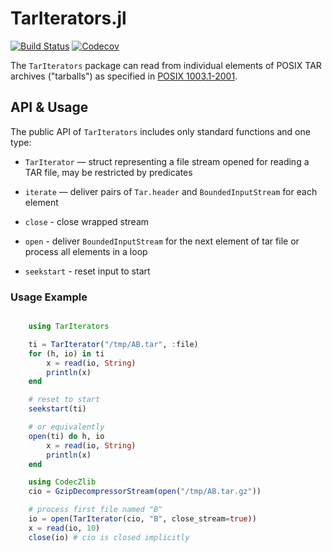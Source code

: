 # TarIterators.jl

[![Build Status](https://travis-ci.org/KlausC/TarIterators.jl.svg?branch=master)](https://travis-ci.org/KlausC/TarIterators.jl)
[![Codecov](https://codecov.io/gh/KlausC/TarIterators.jl/branch/master/graph/badge.svg)](https://codecov.io/gh/KlausC/TarIterators.jl)

The `TarIterators` package can read from individual elements of POSIX TAR archives ("tarballs") as specified in [POSIX 1003.1-2001](https://pubs.opengroup.org/onlinepubs/9699919799/utilities/pax.html).

## API & Usage

The public API of `TarIterators` includes only standard functions and one type:

* `TarIterator` — struct representing a file stream opened for reading a TAR file, may be restricted by predicates

* `iterate` — deliver pairs of `Tar.header` and `BoundedInputStream` for each element

* `close` - close wrapped stream
* `open`  - deliver `BoundedInputStream` for the next element of tar file or process all elements in a loop
* `seekstart` - reset input to start

### Usage Example

```julia

    using TarIterators

    ti = TarIterator("/tmp/AB.tar", :file)
    for (h, io) in ti
        x = read(io, String)
        println(x)
    end

    # reset to start
    seekstart(ti)

    # or equivalently
    open(ti) do h, io
        x = read(io, String)
        println(x)
    end

    using CodecZlib
    cio = GzipDecompressorStream(open("/tmp/AB.tar.gz"))

    # process first file named "B"
    io = open(TarIterator(cio, "B", close_stream=true))
    x = read(io, 10)
    close(io) # cio is closed implicitly
```
